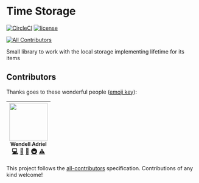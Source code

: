 # Time Storage

[![CircleCI](https://circleci.com/gh/WendellAdriel/time-storage/tree/master.svg?style=svg)](https://circleci.com/gh/WendellAdriel/time-storage/tree/master)
[![license](https://img.shields.io/github/license/mashape/apistatus.svg?style=flat-square)](https://github.com/WendellAdriel/time-storage/blob/master/LICENSE)

[![All Contributors](https://img.shields.io/badge/all_contributors-1-orange.svg?style=flat-square)](#contributors)

Small library to work with the local storage implementing lifetime for its items

## Contributors

Thanks goes to these wonderful people ([emoji key](https://github.com/kentcdodds/all-contributors#emoji-key)):

<!-- ALL-CONTRIBUTORS-LIST:START - Do not remove or modify this section -->
<!-- prettier-ignore -->
| [<img src="https://avatars1.githubusercontent.com/u/11641518?v=4" width="100px;"/><br /><sub><b>Wendell Adriel</b></sub>](https://wendelladriel.com)<br />[💻](https://github.com/WendellAdriel/time-storage/commits?author=WendellAdriel "Code") [📖](https://github.com/WendellAdriel/time-storage/commits?author=WendellAdriel "Documentation") [🤔](#ideas-WendellAdriel "Ideas, Planning, & Feedback") [🚇](#infra-WendellAdriel "Infrastructure (Hosting, Build-Tools, etc)") [⚠️](https://github.com/WendellAdriel/time-storage/commits?author=WendellAdriel "Tests") |
| :---: |

<!-- ALL-CONTRIBUTORS-LIST:END -->

This project follows the [all-contributors](https://github.com/kentcdodds/all-contributors) specification. Contributions of any kind welcome!
